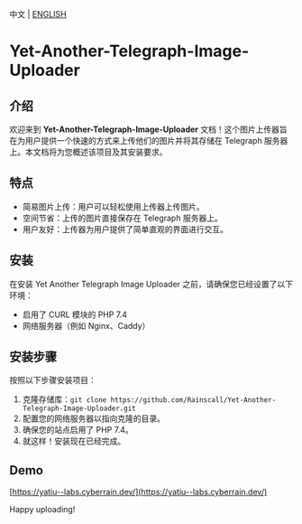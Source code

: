 中文 | [ENGLISH](./README.md)
# Yet-Another-Telegraph-Image-Uploader

## 介绍

欢迎来到 **Yet-Another-Telegraph-Image-Uploader** 文档！这个图片上传器旨在为用户提供一个快速的方式来上传他们的图片并将其存储在 Telegraph 服务器上。本文档将为您概述该项目及其安装要求。

## 特点

- 简易图片上传：用户可以轻松使用上传器上传图片。
- 空间节省：上传的图片直接保存在 Telegraph 服务器上。
- 用户友好：上传器为用户提供了简单直观的界面进行交互。

## 安装

在安装 Yet Another Telegraph Image Uploader 之前，请确保您已经设置了以下环境：

- 启用了 CURL 模块的 PHP 7.4
- 网络服务器（例如 Nginx、Caddy）

## 安装步骤

按照以下步骤安装项目：

1. 克隆存储库：`git clone https://github.com/Rainscall/Yet-Another-Telegraph-Image-Uploader.git`
2. 配置您的网络服务器以指向克隆的目录。
3. 确保您的站点启用了 PHP 7.4。
4. 就这样！安装现在已经完成。

## Demo
[https://yatiu--labs.cyberrain.dev/](https://yatiu--labs.cyberrain.dev/)

Happy uploading!

